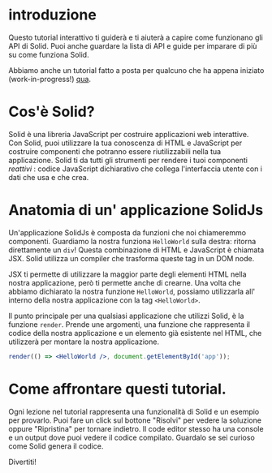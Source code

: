 # introduzione

Questo tutorial interattivo ti guiderà e ti aiuterà a capire come funzionano gli API di Solid. Puoi anche guardare la lista di API e guide per imparare di più su come funziona Solid.

Abbiamo anche un tutorial fatto a posta per qualcuno che ha appena iniziato (work-in-progress!)
[qua](https://docs.solidjs.com/guides/getting-started-with-solid/welcome).

# Cos'è Solid?

Solid è una libreria JavaScript per costruire applicazioni web interattive.
Con Solid, puoi utilizzare la tua conoscenza di HTML e JavaScript per costruire componenti che potranno essere riutilizzabili nella tua applicazione.
Solid ti da tutti gli strumenti per rendere i tuoi componenti _reattivi_ : codice JavaScript dichiarativo che collega l'interfaccia utente con i dati che usa e che crea.

# Anatomia di un' applicazione SolidJs

Un'applicazione SolidJs è composta da funzioni che noi chiameremmo componenti. Guardiamo la nostra funziona `HelloWorld` sulla destra: ritorna direttamente un `div`! Questa combinazione di HTML e JavaScript è chiamata JSX. Solid utilizza un compiler che trasforma queste tag in un DOM node.

JSX ti permette di utilizzare la maggior parte degli elementi HTML nella nostra applicazione, però ti permette anche di crearne. Una volta che abbiamo dichiarato la nostra funzione `HelloWorld`, possiamo utilizzarla all' interno della nostra applicazione con la tag `<HelloWorld>`.

Il punto principale per una qualsiasi applicazione che utilizzi Solid, è la funzione `render`.
Prende une argomenti, una funzione che rappresenta il codice della nostra applicazione e un elemento già esistente nel HTML, che utilizzerà per montare la nostra applicazione.

```jsx
render(() => <HelloWorld />, document.getElementById('app'));
```

# Come affrontare questi tutorial.

Ogni lezione nel tutorial rappresenta una funzionalità di Solid e un esempio per provarlo.
Puoi fare un click sul bottone "Risolvi" per vedere la soluzione oppure "Ripristina" per tornare indietro. Il code editor stesso ha una console e un output dove puoi vedere il codice compilato.
Guardalo se sei curioso come Solid genera il codice.

Divertiti!
